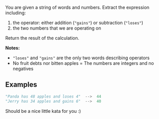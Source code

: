 You are given a string of words and numbers. Extract the expression including: 
1. the operator: either addition (`"gains"`) or subtraction (`"loses"`)
2. the two numbers that we are operating on

Return the result of the calculation.

**Notes:**
* `"loses"` and `"gains"` are the only two words describing operators
* No fruit debts nor bitten apples = The numbers are integers and no negatives 


## Examples

```python
"Panda has 48 apples and loses 4"  -->  44
"Jerry has 34 apples and gains 6"  -->  40
```

Should be a nice little kata for you :)
